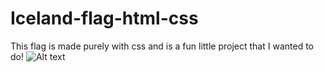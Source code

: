 # Iceland-flag-html-css
This flag is made purely with css and is a fun little project that I wanted to do!
![Alt text]("./Screenshot")
